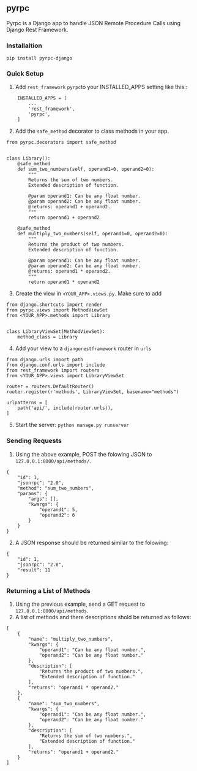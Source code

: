 ## pyrpc

Pyrpc is a Django app to handle JSON Remote Procedure Calls 
using Django Rest Framework. 

### Installaltion

`pip install pyrpc-django`

### Quick Setup

1. Add `rest_framework` `pyrpc`to your INSTALLED_APPS setting like this::
```
    INSTALLED_APPS = [
        ...
        'rest_framework',
        'pyrpc',
    ]
  ```
  
2. Add the `safe_method` decorator to class methods in your app.

```
from pyrpc.decorators import safe_method


class Library():
    @safe_method
    def sum_two_numbers(self, operand1=0, operand2=0):
        """ 
        Returns the sum of two numbers. 
        Extended description of function. 

        @param operand1: Can be any float number.
        @param operand2: Can be any float number.
        @returns: operand1 + operand2. 
        """
        return operand1 + operand2
        
    @safe_method
    def multiply_two_numbers(self, operand1=0, operand2=0):
        """ 
        Returns the product of two numbers. 
        Extended description of function.

        @param operand1: Can be any float number.
        @param operand2: Can be any float number.
        @returns: operand1 * operand2. 
        """
        return operand1 * operand2
```

3. Create the view in `<YOUR_APP>.views.py`. Make sure to add

```
from django.shortcuts import render
from pyrpc.views import MethodViewSet
from <YOUR_APP>.methods import Library


class LibraryViewSet(MethodViewSet):
    method_class = Library
```

4. Add your view to a `djangorestframework` router in `urls`

```
from django.urls import path
from django.conf.urls import include
from rest_framework import routers
from <YOUR_APP>.views import LibraryViewSet

router = routers.DefaultRouter()
router.register(r'methods', LibraryViewSet, basename="methods")

urlpatterns = [
    path('api/', include(router.urls)),
]
```

5. Start the server: `python manage.py runserver`

### Sending Requests

1. Using the above example, POST the folowing JSON to `127.0.0.1:8000/api/methods/`.

```
{
	"id": 1,
	"jsonrpc": "2.0",
	"method": "sum_two_numbers",
	"params": {
		"args": [],
		"kwargs": {
			"operand1": 5,
			"operand2": 6
		}
	}
}
```

2. A JSON response should be returned similar to the folowing:

```
{
    "id": 1,
    "jsonrpc": "2.0",
    "result": 11
}
```

### Returning a List of Methods

1. Using the previous example, send a GET request to `127.0.0.1:8000/api/methods`.
2. A list of methods and there descriptions shold be returned as follows:

```
[
    {
        "name": "multiply_two_numbers",
        "kwargs": {
            "operand1": "Can be any float number.",
            "operand2": "Can be any float number."
        },
        "description": [
            "Returns the product of two numbers.",
            "Extended description of function."
        ],
        "returns": "operand1 * operand2."
    },
    {
        "name": "sum_two_numbers",
        "kwargs": {
            "operand1": "Can be any float number.",
            "operand2": "Can be any float number."
        },
        "description": [
            "Returns the sum of two numbers.",
            "Extended description of function."
        ],
        "returns": "operand1 + operand2."
    }
]
```
